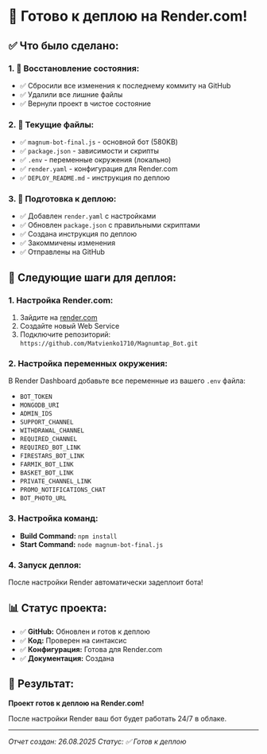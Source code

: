 # 🚀 Готово к деплою на Render.com!

## ✅ Что было сделано:

### 1. 🔄 Восстановление состояния:
- ✅ Сбросили все изменения к последнему коммиту на GitHub
- ✅ Удалили все лишние файлы
- ✅ Вернули проект в чистое состояние

### 2. 📁 Текущие файлы:
- ✅ `magnum-bot-final.js` - основной бот (580KB)
- ✅ `package.json` - зависимости и скрипты
- ✅ `.env` - переменные окружения (локально)
- ✅ `render.yaml` - конфигурация для Render.com
- ✅ `DEPLOY_README.md` - инструкция по деплою

### 3. 🚀 Подготовка к деплою:
- ✅ Добавлен `render.yaml` с настройками
- ✅ Обновлен `package.json` с правильными скриптами
- ✅ Создана инструкция по деплою
- ✅ Закоммичены изменения
- ✅ Отправлены на GitHub

## 🎯 Следующие шаги для деплоя:

### 1. Настройка Render.com:
1. Зайдите на [render.com](https://render.com)
2. Создайте новый Web Service
3. Подключите репозиторий: `https://github.com/Matvienko1710/Magnumtap_Bot.git`

### 2. Настройка переменных окружения:
В Render Dashboard добавьте все переменные из вашего `.env` файла:
- `BOT_TOKEN`
- `MONGODB_URI`
- `ADMIN_IDS`
- `SUPPORT_CHANNEL`
- `WITHDRAWAL_CHANNEL`
- `REQUIRED_CHANNEL`
- `REQUIRED_BOT_LINK`
- `FIRESTARS_BOT_LINK`
- `FARMIK_BOT_LINK`
- `BASKET_BOT_LINK`
- `PRIVATE_CHANNEL_LINK`
- `PROMO_NOTIFICATIONS_CHAT`
- `BOT_PHOTO_URL`

### 3. Настройка команд:
- **Build Command:** `npm install`
- **Start Command:** `node magnum-bot-final.js`

### 4. Запуск деплоя:
После настройки Render автоматически задеплоит бота!

## 📊 Статус проекта:

- ✅ **GitHub:** Обновлен и готов к деплою
- ✅ **Код:** Проверен на синтаксис
- ✅ **Конфигурация:** Готова для Render.com
- ✅ **Документация:** Создана

## 🎉 Результат:

**Проект готов к деплою на Render.com!**

После настройки Render ваш бот будет работать 24/7 в облаке.

---
*Отчет создан: 26.08.2025*
*Статус: ✅ Готов к деплою*
